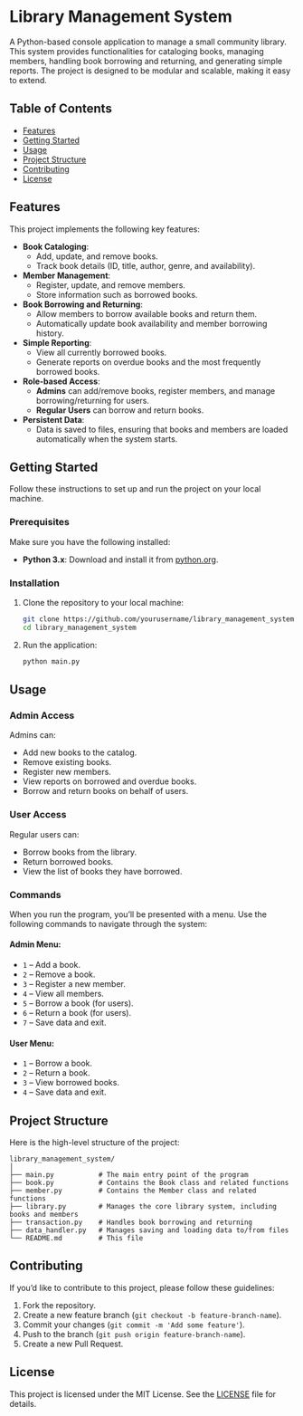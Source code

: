 # Library Management System

A Python-based console application to manage a small community library. This system provides functionalities for cataloging books, managing members, handling book borrowing and returning, and generating simple reports. The project is designed to be modular and scalable, making it easy to extend.

## Table of Contents
- [Features](#features)
- [Getting Started](#getting-started)
- [Usage](#usage)
- [Project Structure](#project-structure)
- [Contributing](#contributing)
- [License](#license)

## Features

This project implements the following key features:

- **Book Cataloging**: 
  - Add, update, and remove books.
  - Track book details (ID, title, author, genre, and availability).
- **Member Management**: 
  - Register, update, and remove members.
  - Store information such as borrowed books.
- **Book Borrowing and Returning**: 
  - Allow members to borrow available books and return them.
  - Automatically update book availability and member borrowing history.
- **Simple Reporting**: 
  - View all currently borrowed books.
  - Generate reports on overdue books and the most frequently borrowed books.
- **Role-based Access**:
  - **Admins** can add/remove books, register members, and manage borrowing/returning for users.
  - **Regular Users** can borrow and return books.
- **Persistent Data**: 
  - Data is saved to files, ensuring that books and members are loaded automatically when the system starts.

## Getting Started

Follow these instructions to set up and run the project on your local machine.

### Prerequisites

Make sure you have the following installed:
- **Python 3.x**: Download and install it from [python.org](https://www.python.org/downloads/).

### Installation

1. Clone the repository to your local machine:
   ```bash
   git clone https://github.com/yourusername/library_management_system.git
   cd library_management_system
   ```

2. Run the application:
   ```bash
   python main.py
   ```

## Usage

### Admin Access

Admins can:
- Add new books to the catalog.
- Remove existing books.
- Register new members.
- View reports on borrowed and overdue books.
- Borrow and return books on behalf of users.

### User Access

Regular users can:
- Borrow books from the library.
- Return borrowed books.
- View the list of books they have borrowed.

### Commands

When you run the program, you’ll be presented with a menu. Use the following commands to navigate through the system:

#### Admin Menu:
- `1` – Add a book.
- `2` – Remove a book.
- `3` – Register a new member.
- `4` – View all members.
- `5` – Borrow a book (for users).
- `6` – Return a book (for users).
- `7` – Save data and exit.

#### User Menu:
- `1` – Borrow a book.
- `2` – Return a book.
- `3` – View borrowed books.
- `4` – Save data and exit.

## Project Structure

Here is the high-level structure of the project:
```
library_management_system/
│
├── main.py           # The main entry point of the program
├── book.py           # Contains the Book class and related functions
├── member.py         # Contains the Member class and related functions
├── library.py        # Manages the core library system, including books and members
├── transaction.py    # Handles book borrowing and returning
├── data_handler.py   # Manages saving and loading data to/from files
└── README.md         # This file
```

## Contributing

If you’d like to contribute to this project, please follow these guidelines:

1. Fork the repository.
2. Create a new feature branch (`git checkout -b feature-branch-name`).
3. Commit your changes (`git commit -m 'Add some feature'`).
4. Push to the branch (`git push origin feature-branch-name`).
5. Create a new Pull Request.

## License

This project is licensed under the MIT License. See the [LICENSE](LICENSE) file for details.

